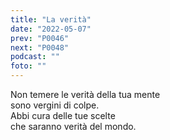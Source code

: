 ```yaml
---
title: "La verità"
date: "2022-05-07"
prev: "P0046"
next: "P0048"
podcast: ""
foto: ""
---
```


Non temere le verità della tua mente  
sono vergini di colpe.  
Abbi cura delle tue scelte  
che saranno verità del mondo.

